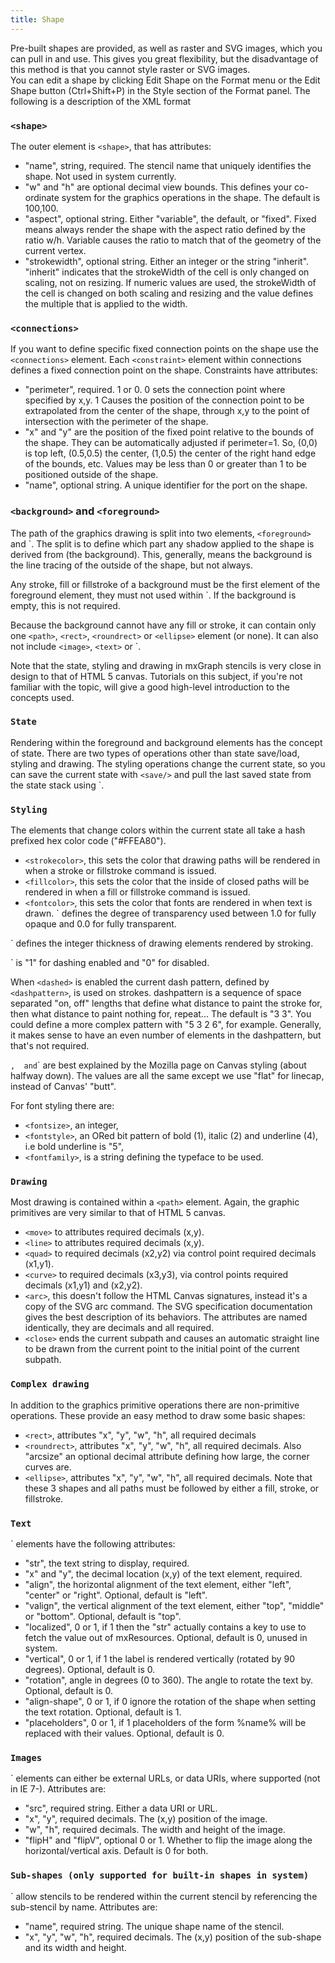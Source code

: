 ```yaml
---
title: Shape
---
```



Pre-built shapes are provided, as well as raster and SVG images, which you can pull in and use. This gives you great flexibility, but the disadvantage of this method is that you cannot style raster or SVG images.  
You can edit a shape by clicking Edit Shape on the Format menu or the Edit Shape button (Ctrl+Shift+P) in the Style section of the Format panel. The following is a description of the XML format


### `<shape>`

The outer element is `<shape>`,  that has attributes:

- "name", string, required. The stencil name that uniquely identifies the shape. Not used in system currently.
- "w" and "h" are optional decimal view bounds. This defines your co-ordinate system for the graphics operations in the shape. The default is 100,100.
- "aspect", optional string. Either "variable", the default, or "fixed". Fixed means always render the shape with the aspect ratio defined by the ratio w/h. Variable causes the ratio to match that of the geometry of the current vertex.
- "strokewidth", optional string. Either an integer or the string "inherit". "inherit" indicates that the strokeWidth of the cell is only changed on scaling, not on resizing. If numeric values are used, the strokeWidth of the cell is changed on both scaling and resizing and the value defines the multiple that is applied to the width.

### `<connections>`

If you want to define specific fixed connection points on the shape use the `<connections>` element. Each `<constraint>` element within connections defines a fixed connection point on the shape. Constraints have attributes:

- "perimeter", required. 1 or 0. 0 sets the connection point where specified by x,y. 1 Causes the position of the connection point to be extrapolated from the center of the shape, through x,y to the point of intersection with the perimeter of the shape.
- "x" and "y" are the position of the fixed point relative to the bounds of the shape. They can be automatically adjusted if perimeter=1. So, (0,0) is top left, (0.5,0.5) the center, (1,0.5) the center of the right hand edge of the bounds, etc. Values may be less than 0 or greater than 1 to be positioned outside of the shape.
- "name", optional string. A unique identifier for the port on the shape.

### `<background>` and `<foreground>`

The path of the graphics drawing is split into two elements, `<foreground>` and `<background>. The split is to define which part any shadow applied to the shape is derived from (the background). This, generally, means the background is the line tracing of the outside of the shape, but not always.

Any stroke, fill or fillstroke of a background must be the first element of the foreground element, they must not used within `<background>. If the background is empty, this is not required.

Because the background cannot have any fill or stroke, it can contain only one `<path>`,  `<rect>`,  `<roundrect>` or `<ellipse>` element (or none). It can also not include `<image>`,  `<text>` or `<include-shape>.

Note that the state, styling and drawing in mxGraph stencils is very close in design to that of HTML 5 canvas. Tutorials on this subject, if you're not familiar with the topic, will give a good high-level introduction to the concepts used.

### `State`

Rendering within the foreground and background elements has the concept of state. There are two types of operations other than state save/load, styling and drawing. The styling operations change the current state, so you can save the current state with `<save/>` and pull the last saved state from the state stack using `<restore/>.

### `Styling`

The elements that change colors within the current state all take a hash prefixed hex color code ("#FFEA80").

- `<strokecolor>`,  this sets the color that drawing paths will be rendered in when a stroke or fillstroke command is issued. 
- `<fillcolor>`,  this sets the color that the inside of closed paths will be rendered in when a fill or fillstroke command is issued.
- `<fontcolor>`,  this sets the color that fonts are rendered in when text is drawn.
<alpha>` defines the degree of transparency used between 1.0 for fully opaque and 0.0 for fully transparent.

<strokewidth>` defines the integer thickness of drawing elements rendered by stroking.

<dashed>` is "1" for dashing enabled and "0" for disabled.

When `<dashed>` is enabled the current dash pattern, defined by `<dashpattern>`,  is used on strokes. dashpattern is a sequence of space separated "on, off" lengths that define what distance to paint the stroke for, then what distance to paint nothing for, repeat... The default is "3 3". You could define a more complex pattern with "5 3 2 6", for example. Generally, it makes sense to have an even number of elements in the dashpattern, but that's not required.

<linejoin>`,  `<linecap>` and `<miterlimit>` are best explained by the Mozilla page on Canvas styling (about halfway down). The values are all the same except we use "flat" for linecap, instead of Canvas' "butt".

For font styling there are:

- `<fontsize>`,  an integer,
- `<fontstyle>`,  an ORed bit pattern of bold (1), italic (2) and underline (4), i.e bold underline is "5",
- `<fontfamily>`,  is a string defining the typeface to be used.

### `Drawing`

Most drawing is contained within a `<path>` element. Again, the graphic primitives are very similar to that of HTML 5 canvas.

- `<move>` to attributes required decimals (x,y).
- `<line>` to attributes required decimals (x,y).
- `<quad>` to required decimals (x2,y2) via control point required decimals (x1,y1).
- `<curve>` to required decimals (x3,y3), via control points required decimals (x1,y1) and (x2,y2).
- `<arc>`,  this doesn't follow the HTML Canvas signatures, instead it's a copy of the SVG arc command. The SVG specification documentation gives the best description of its behaviors. The attributes are named identically, they are decimals and all required.
- `<close>` ends the current subpath and causes an automatic straight line to be drawn from the current point to the initial point of the current subpath.

### `Complex drawing`

In addition to the graphics primitive operations there are non-primitive operations. These provide an easy method to draw some basic shapes:

- `<rect>`,  attributes "x", "y", "w", "h", all required decimals
- `<roundrect>`,  attributes "x", "y", "w", "h", all required decimals. Also "arcsize" an optional decimal attribute defining how large, the corner curves are.
- `<ellipse>`,  attributes "x", "y", "w", "h", all required decimals.
Note that these 3 shapes and all paths must be followed by either a fill, stroke, or fillstroke.

### `Text`

<text>` elements have the following attributes:

- "str", the text string to display, required.
- "x" and "y", the decimal location (x,y) of the text element, required.
- "align", the horizontal alignment of the text element, either "left", "center" or "right". Optional, default is "left".
- "valign", the vertical alignment of the text element, either "top", "middle" or "bottom". Optional, default is "top".
- "localized", 0 or 1, if 1 then the "str" actually contains a key to use to fetch the value out of mxResources. Optional, default is 0, unused in system.
- "vertical", 0 or 1, if 1 the label is rendered vertically (rotated by 90 degrees). Optional, default is 0.
- "rotation", angle in degrees (0 to 360). The angle to rotate the text by. Optional, default is 0.
- "align-shape", 0 or 1, if 0 ignore the rotation of the shape when setting the text rotation. Optional, default is 1.
- "placeholders", 0 or 1, if 1 placeholders of the form %name% will be replaced with their values. Optional, default is 0.

### `Images`

<image>` elements can either be external URLs, or data URIs, where supported (not in IE 7-). Attributes are:

- "src", required string. Either a data URI or URL.
- "x", "y", required decimals. The (x,y) position of the image.
- "w", "h", required decimals. The width and height of the image.
- "flipH" and "flipV", optional 0 or 1. Whether to flip the image along the horizontal/vertical axis. Default is 0 for both.

### `Sub-shapes (only supported for built-in shapes in system)`

<include-shape>` allow stencils to be rendered within the current stencil by referencing the sub-stencil by name. Attributes are:

- "name", required string. The unique shape name of the stencil.
- "x", "y", "w", "h", required decimals. The (x,y) position of the sub-shape and its width and height.
